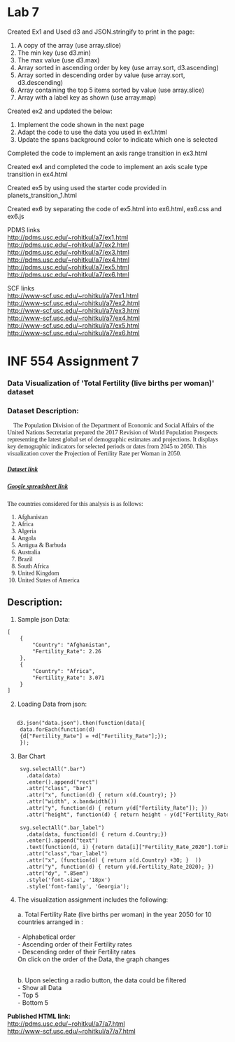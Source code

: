 # Lab 7

Created Ex1 and Used d3 and JSON.stringify to print in the page:
1. A copy of the array (use array.slice)
2. The min key (use d3.min)
3. The max value (use d3.max)
4. Array sorted in ascending order by key (use array.sort, d3.ascending)
5. Array sorted in descending order by value (use array.sort, d3.descending)
6. Array containing the top 5 items sorted by value (use array.slice)
7. Array with a label key as shown (use array.map)

Created ex2 and updated the below:
1. Implement the code shown in the next page
2. Adapt the code to use the data you used in ex1.html
3. Update the spans background color to indicate which one is selected

Completed the code to implement an axis range transition in ex3.html

Created ex4 and completed the code to implement an axis scale type transition in ex4.html

Created ex5 by using used the starter code provided in planets_transition_1.html

Created ex6 by separating the code of ex5.html into ex6.html, ex6.css and ex6.js

PDMS links<br>
http://pdms.usc.edu/~rohitkul/a7/ex1.html<br>
http://pdms.usc.edu/~rohitkul/a7/ex2.html<br>
http://pdms.usc.edu/~rohitkul/a7/ex3.html<br>
http://pdms.usc.edu/~rohitkul/a7/ex4.html<br>
http://pdms.usc.edu/~rohitkul/a7/ex5.html<br>
http://pdms.usc.edu/~rohitkul/a7/ex6.html<br>

SCF links<br>
http://www-scf.usc.edu/~rohitkul/a7/ex1.html<br>
http://www-scf.usc.edu/~rohitkul/a7/ex2.html<br>
http://www-scf.usc.edu/~rohitkul/a7/ex3.html<br>
http://www-scf.usc.edu/~rohitkul/a7/ex4.html<br>
http://www-scf.usc.edu/~rohitkul/a7/ex5.html<br>
http://www-scf.usc.edu/~rohitkul/a7/ex6.html<br>

# INF 554 Assignment 7
### Data Visualization of 'Total Fertility (live births per woman)' dataset

### Dataset Description:

<p style="font-family:Georgia;">
                            &nbsp;&nbsp;&nbsp;&nbsp;The Population Division of the Department of Economic and Social Affairs of the United Nations Secretariat prepared the 2017 Revision of World Population Prospects representing the latest global set of demographic estimates and projections. 
                            It displays key demographic indicators for selected periods or dates from 2045 to 2050. This visualization cover the Projection of Fertility Rate per Woman in 2050.
                         </p>

<b><h5 style="font-family:Georgia;"><a href="http://data.un.org/Data.aspx?d=PopDiv&f=variableID%3a54"><b>Dataset link</b></a></h5></b>
<b><h5 style="font-family:Georgia;"><a href="https://docs.google.com/spreadsheets/d/1Xv2pQFHU7bfutvClViUta63e35mwSDakz6bU7UDaZJo/edit#gid=243334822"><b>Google spreadsheet link</b></a></h5></b>


<p style="font-family:Georgia;"> The countries considered for this analysis is as follows:</p>
<ol>
    <li style="font-family:Georgia;">Afghanistan</li>
    <li style="font-family:Georgia;">Africa</li>
    <li style="font-family:Georgia;">Algeria</li>
    <li style="font-family:Georgia;">Angola</li>
    <li style="font-family:Georgia;">Antigua & Barbuda</li>
    <li style="font-family:Georgia;">Australia</li>
    <li style="font-family:Georgia;">Brazil</li>
    <li style="font-family:Georgia;">South Africa</li>
    <li style="font-family:Georgia;">United Kingdom</li>
    <li style="font-family:Georgia;">United States of America</li>
</ol>


## Description: 
1. Sample json Data:

```html
[
	{
		"Country": "Afghanistan",
		"Fertility_Rate": 2.26
	},
	{
		"Country": "Africa",
		"Fertility_Rate": 3.071
    }
]
```


2. Loading Data from json:

```html

   d3.json("data.json").then(function(data){
    data.forEach(function(d) 
    {d["Fertility_Rate"] = +d["Fertility_Rate"];});
    });

```
3. Bar Chart

```html
    svg.selectAll(".bar")
      .data(data)
      .enter().append("rect")
      .attr("class", "bar")
      .attr("x", function(d) { return x(d.Country); })
      .attr("width", x.bandwidth())
      .attr("y", function(d) { return y(d["Fertility_Rate"]); })
      .attr("height", function(d) { return height - y(d["Fertility_Rate"]); });
    
    svg.selectAll(".bar_label")
      .data(data, function(d) { return d.Country;})
      .enter().append("text")
      .text(function(d, i) {return data[i]["Fertility_Rate_2020"].toFixed(2) })
      .attr("class","bar_label")
      .attr("x", (function(d) { return x(d.Country) +30; }  ))
      .attr("y", function(d) { return y(d.Fertility_Rate_2020); })
      .attr("dy", ".85em")
      .style('font-size', '18px')
      .style('font-family', 'Georgia');

```

4. The visualization assignment includes the following:<br><br>
    a. Total Fertility Rate (live births per woman) in the year 2050 for 10 countries arranged in : <br><br>
            - Alphabetical order<br>
            - Ascending order of their Fertility rates<br>
            - Descending order of their Fertility rates<br>
    On click on the order of the Data, the graph changes<br><br>

    b. Upon selecting a radio button, the data could be filtered<br>
            - Show all Data<br>
            - Top 5<br>
            - Bottom 5<br>

<b>Published HTML link: </b><br>
http://pdms.usc.edu/~rohitkul/a7/a7.html<br>
http://www-scf.usc.edu/~rohitkul/a7/a7.html


